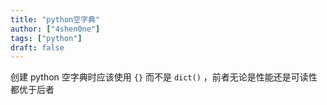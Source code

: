 ```yaml
---
title: "python空字典"
author: ["4shen0ne"]
tags: ["python"]
draft: false
---
```


创建 python 空字典时应该使用 `{}` 而不是 `dict()` ，前者无论是性能还是可读性都优于后者
